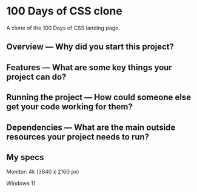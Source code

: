 # 100 Days of CSS clone
A clone of the 100 Days of CSS landing page.

Overview — Why did you start this project?
---
Features — What are some key things your project can do?
---
Running the project — How could someone else get your code working for them?
---
Dependencies — What are the main outside resources your project needs to run?
---
My specs
---
Monitor: 4k (3840 x 2160 px)

Windows 11
